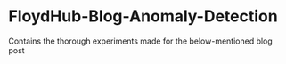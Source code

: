 # FloydHub-Blog-Anomaly-Detection
Contains the thorough experiments made for the below-mentioned blog post
